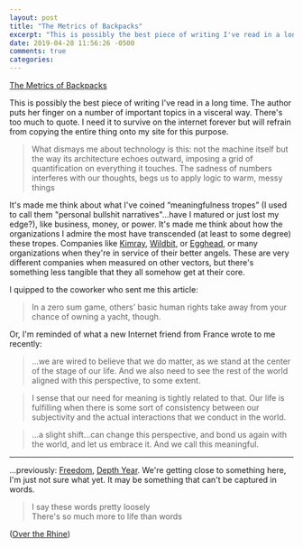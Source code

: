 ```yaml
---
layout: post
title: "The Metrics of Backpacks"
excerpt: "This is possibly the best piece of writing I've read in a long time"
date: 2019-04-28 11:56:26 -0500
comments: true
categories: 
---
```


[The Metrics of Backpacks](https://www.artpractical.com/column/the-metrics-of-backpacks/)

This is possibly the best piece of writing I've read in a long time. The author puts her finger on a number of important topics in a visceral way. There's too much to quote. I need it to survive on the internet forever but will refrain from copying the entire thing onto my site for this purpose.

>What dismays me about technology is this: not the machine itself but the way its architecture echoes outward, imposing a grid of quantification on everything it touches. The sadness of numbers interferes with our thoughts, begs us to apply logic to warm, messy things

It's made me think about what I've coined “meaningfulness tropes” (I used to call them "personal bullshit narratives"...have I matured or just lost my edge?), like business, money, or power. It's made me think about how the organizations I admire the most have transcended (at least to some degree) these tropes. Companies like [Kimray](https://kimray.com/), [Wildbit](https://wildbit.com/), or [Egghead](https://egghead.io/), or many organizations when they're in service of their better angels. These are very different companies when measured on other vectors, but there's something less tangible that they all somehow get at their core.

I quipped to the coworker who sent me this article:

>In a zero sum game, others’ basic human rights take away from your chance of owning a yacht, though.

Or, I'm reminded of what a new Internet friend from France wrote to me recently:

>...we are wired to believe that we do matter, as we stand at the center of the stage of our life. And we also need to see the rest of the world aligned with this perspective, to some extent.

>I sense that our need for meaning is tightly related to that. Our life is fulfilling when there is some sort of consistency between our subjectivity and the actual interactions that we conduct in the world.

>...a slight shift...can change this perspective, and bond us again with the world, and let us embrace it. And we call this meaningful.

---

...previously: [Freedom]({{site.baseurl}}/2018/12/30/freedom.html), [Depth Year](http://www.danielsjourney.com/2019/01/19/depth-year-of-sorts.html). We're getting close to something here, I'm just not sure what yet. It may be something that can't be captured in words.

>I say these words pretty loosely  
There's so much more to life than words

([Over the Rhine](https://genius.com/Over-the-rhine-latter-days-lyrics))
